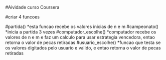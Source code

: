 #Aividade curso Coursera

#criar 4 funcoes

#partida()
*esta funcao recebe os valores inicias de n e m
#campeonato()
*inicia a partida 3 vezes
#computador_escolhe()
*computador recebe os valores de n e m e faz um calculo para usar estrategia vencedora, entao retorna o valor de pecas retiradas
#usuario_escolhe()
*funcao que testa se os valores digitados pelo usuario e valido, e entao retorna o valor de pecas retiradas

